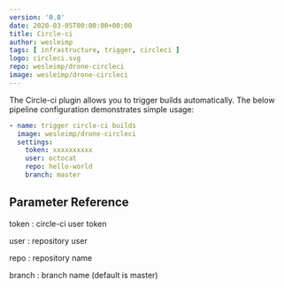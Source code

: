```yaml
---
version: '0.8'
date: 2020-03-05T00:00:00+00:00
title: Circle-ci
author: wesleimp
tags: [ infrastructure, trigger, circleci ]
logo: circleci.svg
repo: wesleimp/drone-circleci
image: wesleimp/drone-circleci
---
```


The Circle-ci plugin allows you to trigger builds automatically. The below pipeline configuration demonstrates simple usage:

```yaml
- name: trigger circle-ci builds
  image: wesleimp/drone-circleci
  settings:
    token: xxxxxxxxxx
    user: octocat
    repo: hello-world
    branch: master
```

## Parameter Reference

token
: circle-ci user token

user
: repository user

repo
: repository name

branch
: branch name (default is master)